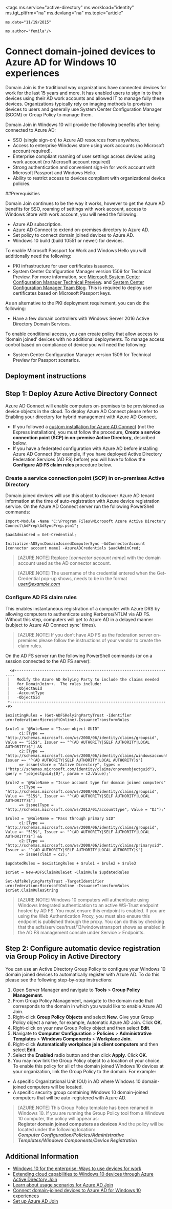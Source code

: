 <properties 
    pageTitle="Connect domain-joined devices to Azure AD for Windows 10 experiences | Microsoft Azure" 
    description="Explains how administrators can configure group policies to enable devices to be domain-joined to the enterprise network." 
    services="active-directory" 
    documentationCenter="" 
    authors="femila" 
    manager="stevenpo" 
    editor=""
    tags="azure-classic-portal"/>

<tags 
    ms.service="active-directory" 
    ms.workload="identity" 
    ms.tgt_pltfrm="na" 
    ms.devlang="na" 
    ms.topic="article" 

    ms.date="11/19/2015" 

    ms.author="femila"/>

# Connect domain-joined devices to Azure AD for Windows 10 experiences

Domain Join is the traditional way organizations have connected devices for work for the last 15 years and more. It has enabled users to sign in to their devices using their AD work accounts and allowed IT to manage fully these devices. Organizations typically rely on imaging methods to provision devices to users and generally use System Center Configuration Manager (SCCM) or Group Policy to manage them.

Domain Join in Windows 10 will provide the following benefits after being connected to Azure AD:

- SSO (single sign-on) to Azure AD resources from anywhere.
- Access to enterprise Windows store using work accounts (no Microsoft account required).
- Enterprise compliant roaming of user settings across devices using work account (no Microsoft account required)
- Strong authentication and convenient sign-in for work account with Microsoft Passport and Windows Hello.
- Ability to restrict access to devices compliant with organizational device policies.

##Prerequisities

Domain Join continues to be the way it works, however to get the Azure AD benefits for SSO, roaming of settings with work account, access to Windows Store with work account, you will need the following:

- Azure AD subscription.
- Azure AD Connect to extend on-premises directory to Azure AD.
- Set policy to connect domain joined devices to Azure AD.
- Windows 10 build (build 10551 or newer) for devices.

To enable Microsoft Passport for Work and Windows Hello you will additionally need the following:

- PKI infrastructure for user certificates issuance.
- System Center Configuration Manager version 1509 for Technical Preview. For more information, see [Microsoft System Center Configuration Manager Technical Preview](https://technet.microsoft.com/library/dn965439.aspx#BKMK_TP3Update). and [System Center Configuration Manager Team Blog](http://blogs.technet.com/b/configmgrteam/archive/2015/09/23/now-available-update-for-system-center-config-manager-tp3.aspx). This is required to deploy user certificates based on Microsoft Passport keys.

As an alternative to the PKI deployment requirement, you can do the following:

- Have a few domain controllers with Windows Server 2016 Active Directory Domain Services.

To enable conditional access, you can create policy that allow access to ‘domain joined’ devices with no additional deployments. To manage access control based on compliance of device you will need the following:

- System Center Configuration Manager version 1509 for Technical Preview for Passport scenarios.

## Deployment instructions


## Step 1: Deploy Azure Active Directory Connect

Azure AD Connect will enable computers on-premises to be provisioned as device objects in the cloud. To deploy Azure AD Connect please refer to Enabling your directory for hybrid management with Azure AD Connect.

 - If you followed a [custom installation for Azure AD Connect](active-directory-aadconnect-get-started-custom.md) (not the Express installation), you must follow the procedure, **Create a service connection point (SCP) in on-premise Active Directory**, described below.
 - If you have a federated configuration with Azure AD before installing Azure AD Connect (for example, if you have deployed Active Directory Federation Services (AD FS) before) you will have to follow the **Configure AD FS claim rules** procedure below.

### Create a service connection point (SCP) in on-premises Active Directory

Domain joined devices will use this object to discover Azure AD tenant information at the time of auto-registration with Azure device registration service. On the Azure AD Connect server run the following PowerShell commands: 

    Import-Module -Name "C:\Program Files\Microsoft Azure Active Directory Connect\AdPrep\AdSyncPrep.psm1";

    $aadAdminCred = Get-Credential;

    Initialize-ADSyncDomainJoinedComputerSync –AdConnectorAccount [connector account name] -AzureADCredentials $aadAdminCred;

>[AZURE.NOTE]
 Replace [*connector account name*] with the domain account used as the AD connector account.

>[AZURE.NOTE]
The username of the credential entered when the Get-Credential pop-up shows, needs to be in the format *user@example.com*

### Configure AD FS claim rules
This enables instantaneous registration of a computer with Azure DRS by allowing computers to authenticate using Kerberos/NTLM via AD FS. Without this step, computers will get to Azure AD in a delayed manner (subject to Azure AD Connect sync’ times). 

>[AZURE.NOTE]
If you don’t have AD FS as the federation server on-premises please follow the instructions of your vendor to create the claim rules.

On the AD FS server run the following PowerShell commands (or on a session connected to the AD FS server):

      <#----------------------------------------------------------------------
     |   Modify the Azure AD Relying Party to include the claims needed 
     |   for DomainJoin++.  The rules include:
     |   -ObjectGuid
     |   -AccountType
     |   -ObjectSid
     +---------------------------------------------------------------------#>
 
    $existingRules = (Get-ADFSRelyingPartyTrust -Identifier urn:federation:MicrosoftOnline).IssuanceTransformRules
 
    $rule1 = '@RuleName = "Issue object GUID" 
          c1:[Type == "http://schemas.microsoft.com/ws/2008/06/identity/claims/groupsid", Value =~ "515$", Issuer =~ "^(AD AUTHORITY|SELF AUTHORITY|LOCAL AUTHORITY)$"] &&
          c2:[Type == "http://schemas.microsoft.com/ws/2008/06/identity/claims/windowsaccountname", Issuer =~ "^(AD AUTHORITY|SELF AUTHORITY|LOCAL AUTHORITY)$"] 
          => issue(store = "Active Directory", types = ("http://schemas.microsoft.com/identity/claims/onpremobjectguid"), query = ";objectguid;{0}", param = c2.Value);'
 
    $rule2 = '@RuleName = "Issue account type for domain joined computers" 
          c:[Type == "http://schemas.microsoft.com/ws/2008/06/identity/claims/groupsid", Value =~ "515$", Issuer =~ "^(AD AUTHORITY|SELF AUTHORITY|LOCAL AUTHORITY)$"] 
          => issue(Type = "http://schemas.microsoft.com/ws/2012/01/accounttype", Value = "DJ");'
 
    $rule3 = '@RuleName = "Pass through primary SID" 
          c1:[Type == "http://schemas.microsoft.com/ws/2008/06/identity/claims/groupsid", Value =~ "515$", Issuer =~ "^(AD AUTHORITY|SELF AUTHORITY|LOCAL AUTHORITY)$"] && 
          c2:[Type == "http://schemas.microsoft.com/ws/2008/06/identity/claims/primarysid", Issuer =~ "^(AD AUTHORITY|SELF AUTHORITY|LOCAL AUTHORITY)$"] 
          => issue(claim = c2);'
 
    $updatedRules = $existingRules + $rule1 + $rule2 + $rule3
 
    $crSet = New-ADFSClaimRuleSet -ClaimRule $updatedRules
 
    Set-AdfsRelyingPartyTrust -TargetIdentifier urn:federation:MicrosoftOnline -IssuanceTransformRules $crSet.ClaimRulesString 

>[AZURE.NOTE]
Windows 10 computers will authenticate using Windows Integrated authentication to an active WS-Trust endpoint hosted by AD FS.  You must ensure this endpoint is enabled. If you are using the Web Authentication Proxy, you must also ensure this endpoint is published through the proxy. You can do this by checking that the adfs/services/trust/13/windowstransport shows as enabled in the AD FS management console under Service > Endpoints.


## Step 2: Configure automatic device registration via Group Policy in Active Directory

You can use an Active Directory Group Policy to configure your Windows 10 domain joined devices to automatically register with Azure AD. To do this please see the following step-by-step instructions:

1.  Open Server Manager and navigate to **Tools** > **Group Policy Management**.
2.  From Group Policy Management, navigate to the domain node that corresponds to the domain in which you would like to enable Azure AD Join.
3.  Right-click **Group Policy Objects** and select **New**. Give your Group Policy object a name, for example, Automatic Azure AD Join. Click **OK**.
4.  Right-click on your new Group Policy object and then select **Edit**.
5.  Navigate to **Computer Configuration** > **Policies** > **Administrative Templates** > **Windows Components** > **Workplace Join**.
6.  Right-click **Automatically workplace join client computers** and then select **Edit**.
7.  Select the **Enabled** radio button and then click **Apply**. Click **OK**.
8.  You may now link the Group Policy object to a location of your choice. To enable this policy for all of the domain joined Windows 10 devices at your organization, link the Group Policy to the domain. For example:
 - A specific Organizational Unit (OU) in AD where Windows 10 domain-joined computers will be located.
 - A specific security group containing Windows 10 domain-joined computers that will be auto-registered with Azure AD.
 
>[AZURE.NOTE]
This Group Policy template has been renamed in Windows 10. If you are running the Group Policy tool from a Windows 10 computer, the policy will appear as: <br>
**Register domain joined computers as devices**
And the policy will be located under the following location:<br>
***Computer Configuration/Policies/Administrative Templates/Windows Components/Device Registration***

 
## Additional Information
* [Windows 10 for the enterprise: Ways to use devices for work](active-directory-azureadjoin-windows10-devices-overview.md)
* [Extending cloud capabilities to Windows 10 devices through Azure Active Directory Join](active-directory-azureadjoin-user-upgrade.md)
* [Learn about usage scenarios for Azure AD Join](active-directory-azureadjoin-deployment-aadjoindirect.md)
* [Connect domain-joined devices to Azure AD for Windows 10 experiences](active-directory-azureadjoin-devices-group-policy.md)
* [Set up Azure AD Join](active-directory-azureadjoin-setup.md)

